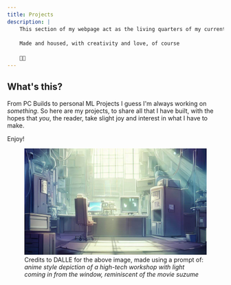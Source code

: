 ```yaml
---
title: Projects
description: | 
    This section of my webpage act as the living quarters of my current and past projects

    Made and housed, with creativity and love, of course

    💞💡
---
```


## What's this?

From PC Builds to personal ML Projects I guess I'm always working on *something*. So here are my projects, to share all that I have built, with the hopes that *you*, the reader, take slight joy and interest in what I have to make.

Enjoy!

<figure>
    <img src="dalle-workshop.jpg">
    <figcaption>
        Credits to DALLE for the above image, made using a prompt of: <i>anime style depiction of a high-tech workshop with light coming in from the window, reminiscent of the movie suzume</i>
    </figcaption>
</figure>